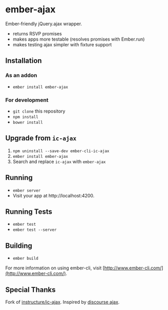 # ember-ajax

Ember-friendly jQuery.ajax wrapper.

* returns RSVP promises
* makes apps more testable (resolves promises with Ember.run)
* makes testing ajax simpler with fixture support

## Installation

### As an addon

* `ember install ember-ajax`

### For development

* `git clone` this repository
* `npm install`
* `bower install`

## Upgrade from `ic-ajax`

1. `npm uninstall --save-dev ember-cli-ic-ajax`
2. `ember install ember-ajax`
3. Search and replace `ic-ajax` with `ember-ajax`

## Running

* `ember server`
* Visit your app at http://localhost:4200.

## Running Tests

* `ember test`
* `ember test --server`

## Building

* `ember build`

For more information on using ember-cli, visit [http://www.ember-cli.com/](http://www.ember-cli.com/).

## Special Thanks

Fork of [instructure/ic-ajax](https://github.com/instructure/ic-ajax). Inspired by [discourse ajax](https://github.com/discourse/discourse/blob/master/app/assets/javascripts/discourse/mixins/ajax.js#L19).
